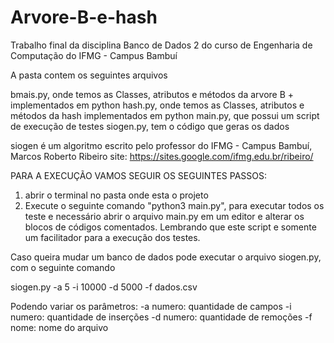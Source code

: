 # Arvore-B-e-hash
Trabalho final da disciplina Banco de Dados 2 do curso de Engenharia de Computação do IFMG - Campus Bambuí



A pasta contem os seguintes arquivos 

bmais.py, onde temos as Classes, atributos e métodos da arvore B + implementados em python
hash.py, onde temos as Classes, atributos e métodos da hash implementados em python
main.py, que possui um script de execução de testes 
siogen.py, tem o código que geras os dados 


siogen é um algoritmo escrito pelo professor do IFMG - Campus Bambuí, Marcos Roberto Ribeiro
site: https://sites.google.com/ifmg.edu.br/ribeiro/
 


PARA A EXECUÇÃO VAMOS SEGUIR OS SEGUINTES PASSOS:


1. abrir o terminal no pasta onde esta o projeto 
2. Execute o seguinte comando "python3 main.py", para executar todos os teste e necessário 
abrir o arquivo main.py em um editor e alterar os blocos de códigos comentados. Lembrando que este
script e somente um facilitador para a execução dos testes.



Caso queira mudar um banco de dados pode executar o arquivo siogen.py, com o seguinte comando

siogen.py -a 5 -i 10000 -d 5000 -f dados.csv

Podendo variar os parâmetros:
-a numero: quantidade de campos 
-i numero: quantidade de inserções 
-d numero: quantidade de remoções
-f nome: nome do arquivo
